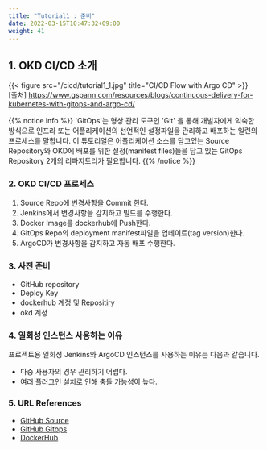 ```yaml
---
title: "Tutorial1 : 준비"
date: 2022-03-15T10:47:32+09:00
weight: 41
---
```


## 1. OKD CI/CD 소개

{{< figure src="/cicd/tutorial1_1.jpg" title="CI/CD Flow with Argo CD" >}}   
[출처] https://www.gspann.com/resources/blogs/continuous-delivery-for-kubernetes-with-gitops-and-argo-cd/

{{% notice info %}}
'GitOps'는 형상 관리 도구인 'Git' 을 통해 개발자에게 익숙한 방식으로 인프라 또는 
어플리케이션의 선언적인 설정파일을 관리하고 배포하는 일련의 프로세스를 말합니다.
이 튜토리얼은 어플리케이션 소스를 담고있는 Source Repository와 OKD에 배포를 위한 설정(manifest files)들을 담고 있는 GitOps Repository 2개의 리파지토리가 필요합니다. 
{{% /notice %}}

### 2. OKD CI/CD 프로세스
1. Source Repo에 변경사항을 Commit 한다. 
2. Jenkins에서 변경사항을 감지하고 빌드를 수행한다. 
3. Docker Image를 dockerhub에 Push한다. 
4. GitOps Repo의 deployment manifest파일을 업데이트(tag version)한다. 
5. ArgoCD가 변경사항을 감지하고 자동 배포 수행한다. 

### 3. 사전 준비
- GitHub repository
- Deploy Key
- dockerhub 계정 및 Repositiry
- okd 계정

### 4. 일회성 인스턴스 사용하는 이유
프로젝트용 일회성 Jenkins와 ArgoCD 인스턴스를 사용하는 이유는 다음과 같습니다. 
- 다중 사용자의 경우 관리하기 어렵다.  
- 여러 플러그인 설치로 인해 충돌 가능성이 높다. 

### 5. URL References
- [GitHub Source](https://github.com/bluewhale-users/okd-tutorial1-src)  
- [GitHub Gitops](https://github.com/bluewhale-users/okd-tutorial1-gitops)  
- [DockerHub](https://hub.docker.com/)  

